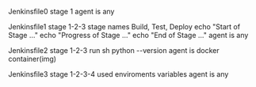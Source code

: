 Jenkinsfile0
 stage 1
 agent is any

Jenkinsfile1
 stage 1-2-3
 stage names Build, Test, Deploy
 echo "Start of Stage ..."
 echo "Progress of Stage ..."
 echo "End of Stage ..."
 agent is any

Jenkinsfile2
 stage 1-2-3
 run sh python --version
 agent is docker container(img)

Jenkinsfile3
 stage 1-2-3-4
 used enviroments variables
 agent is any

